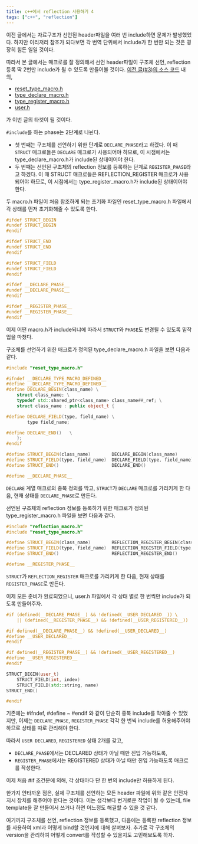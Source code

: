 ```yaml
---
title: c++에서 reflection 사용하기 4
tags: ["c++", "reflection"]
---
```


이전 글에서는 자료구조가 선언된 header파일을 여러 번 include하면 문제가 발생했었다. 하지만 이리저리 참조가 되다보면 각 번역 단위에서 include가 한 번만 되는 것은 굉장히 힘든 일일 것이다.

따라서 본 글에서는 매크로를 잘 정의해서 선언 header파일이 구조체 선언, reflection 등록 딱 2번만 include가 될 수 있도록 만들어볼 것이다. [이전 글(#3)의 소스 코드](https://github.com/lacti/FieldInfo/tree/v0.3) 내의,

- [reset_type_macro.h](https://github.com/lacti/FieldInfo/blob/v0.3/reset_type_macro.h)
- [type_declare_macro.h](https://github.com/lacti/FieldInfo/blob/v0.3/type_declare_macro.h)
- [type_register_macro.h](https://github.com/lacti/FieldInfo/blob/v0.3/type_register_macro.h)
- [user.h](https://github.com/lacti/FieldInfo/blob/v0.3/user.h)

가 이번 글의 타겟이 될 것이다.

`#include`를 하는 phase는 2단계로 나뉜다.

- 첫 번째는 구조체를 선언하기 위한 단계로 `DECLARE_PHASE`라고 하겠다. 이 때 `STRUCT` 매크로들은 `DECLARE` 매크로가 사용되어야 하므로, 이 시점에서는 type_declare_macro.h가 include된 상태이어야 한다.
- 두 번째는 선언된 구조체의 reflection 정보를 등록하는 단계로 `REGISTER_PHASE`라고 하겠다. 이 때 STRUCT 매크로들은 REFLECTION_REGISTER 매크로가 사용되어야 하므로, 이 시점에서는 type_register_macro.h가 include된 상태이어야 한다.

두 macro.h 파일이 처음 참조하게 되는 초기화 파일인 reset_type_macro.h 파일에서 각 상태를 먼저 초기화해줄 수 있도록 한다.

```cpp
#ifdef STRUCT_BEGIN
#undef STRUCT_BEGIN
#endif

#ifdef STRUCT_END
#undef STRUCT_END
#endif

#ifdef STRUCT_FIELD
#undef STRUCT_FIELD
#endif

#ifdef __DECLARE_PHASE__
#undef __DECLARE_PHASE__
#endif

#ifdef __REGISTER_PHASE__
#undef __REGISTER_PHASE__
#endif
```

이제 어떤 macro.h가 include되냐에 따라서 `STRUCT`와 `PHASE`도 변경될 수 있도록 밑작업을 마쳤다.

구조체를 선언하기 위한 매크로가 정의된 type_declare_macro.h 파일을 보면 다음과 같다.

```cpp
#include "reset_type_macro.h"

#ifndef __DECLARE_TYPE_MACRO_DEFINED__
#define __DECLARE_TYPE_MACRO_DEFINED__
#define DECLARE_BEGIN(class_name) \
    struct class_name; \
    typedef std::shared_ptr<class_name> class_name##_ref; \
    struct class_name : public object_t {

#define DECLARE_FIELD(type, field_name) \
        type field_name;

#define DECLARE_END()   \
    };
#endif

#define STRUCT_BEGIN(class_name)        DECLARE_BEGIN(class_name)
#define STRUCT_FIELD(type, field_name)  DECLARE_FIELD(type, field_name)
#define STRUCT_END()                    DECLARE_END()

#define __DECLARE_PHASE__
```

`DECLARE` 계열 매크로의 중복 정의를 막고, `STRUCT`가 `DECLARE` 매크로를 가리키게 한 다음,
현재 상태를 `DECLARE_PHASE`로 만든다.

선언된 구조체의 reflection 정보를 등록하기 위한 매크로가 정의된 type_register_macro.h 파일을 보면 다음과 같다.

```cpp
#include "reflection_macro.h"
#include "reset_type_macro.h"

#define STRUCT_BEGIN(class_name)        REFLECTION_REGISTER_BEGIN(class_name)
#define STRUCT_FIELD(type, field_name)  REFLECTION_REGISTER_FIELD(type, field_name)
#define STRUCT_END()                    REFLECTION_REGISTER_END()

#define __REGISTER_PHASE__
```

`STRUCT`가 `REFLECTION_REGISTER` 매크로를 가리키게 한 다음, 현재 상태를 `REGISTER_PHASE`로 만든다.

이제 모든 준비가 완료되었으니, user.h 파일에서 각 상태 별로 한 번씩만 include가 되도록 만들어주자.

```cpp
#if (defined(__DECLARE_PHASE__) && !defined(__USER_DECLARED__)) \
    || (defined(__REGISTER_PHASE__) && !defined(__USER_REGISTERED__))

#if defined(__DECLARE_PHASE__) && !defined(__USER_DECLARED__)
#define __USER_DECLARED__
#endif

#if defined(__REGISTER_PHASE__) && !defined(__USER_REGISTERED__)
#define __USER_REGISTERED__
#endif

STRUCT_BEGIN(user_t)
    STRUCT_FIELD(int, index)
    STRUCT_FIELD(std::string, name)
STRUCT_END()

#endif
```

기존에는 #ifndef, #define ~ #endif 와 같이 단순히 중복 include를 막아줄 수 있었지만, 이제는 `DECLARE_PHASE`, `REGISTER_PHASE` 각각 한 번씩 include를 허용해주어야 하므로 상태를 따로 관리해야 한다.

따라서 `USER DECLARED`, `REGISTERED` 상태 2개를 갖고,

- `DECLARE_PHASE`에서는 DECLARED 상태가 아닐 때만 진입 가능하도록,
- `REGISTER_PHASE`에서는 REGISTERED 상태가 아닐 때만 진입 가능하도록 매크로를 작성한다.

이제 처음 #if 조건문에 의해, 각 상태마다 단 한 번의 include만 허용하게 된다.

한가지 안타까운 점은, 실제 구조체를 선언하는 모든 header 파일에 위와 같은 안전자 지시 장치를 해주어야 한다는 것이다. 이는 생각보다 번거로운 작업이 될 수 있는데, file template을 잘 만들어서 쓰거나 하면 어느정도 해결할 수 있을 것 같다.

여기까지 구조체를 선언, reflection 정보를 등록했고, 다음에는 등록한 reflection 정보를 사용하여 xml과 어떻게 bind할 것인지에 대해 살펴보자. 추가로 각 구조체의 version을 관리하여 어떻게 convert를 작성할 수 있을지도 고민해보도록 하자.
